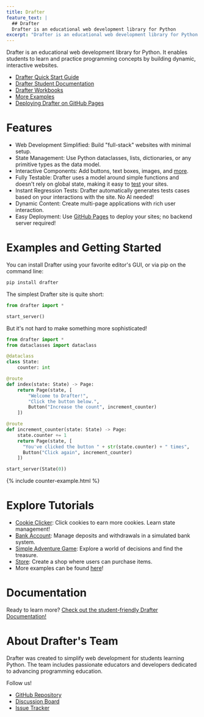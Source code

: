 ```yaml
---
title: Drafter
feature_text: |
  ## Drafter
  Drafter is an educational web development library for Python
excerpt: "Drafter is an educational web development library for Python. It enables students to learn and practice programming concepts by building dynamic, interactive websites."
---
```

<!--<meta http-equiv="Refresh" content="0; url=https://drafter-edu.github.io/drafter" />-->

Drafter is an educational web development library for Python. It enables students to learn and practice programming concepts by building dynamic, interactive websites.

* [Drafter Quick Start Guide](https://drafter-edu.github.io/drafter/quickstart/quickstart.html)
* [Drafter Student Documentation](https://drafter-edu.github.io/drafter/students/docs.html)
* [Drafter Workbooks]()
* [More Examples](https://drafter-edu.github.io/drafter/examples/examples.html)
* [Deploying Drafter on GitHub Pages](https://drafter-edu.github.io/drafter/students/deployment.html)

# Features

* Web Development Simplified: Build "full-stack" websites with minimal setup.
* State Management: Use Python dataclasses, lists, dictionaries, or any primitive types as the data model.
* Interactive Components: Add buttons, text boxes, images, and [more](https://drafter-edu.github.io/drafter/reference/components.html).
* Fully Testable: Drafter uses a model around simple functions and doesn't rely on global state, making it easy to [test](https://drafter-edu.github.io/drafter/students/testing.html) your sites.
* Instant Regression Tests: Drafter automatically generates tests cases based on your interactions with the site. No AI needed!
* Dynamic Content: Create multi-page applications with rich user interaction.
* Easy Deployment: Use [GitHub Pages](https://drafter-edu.github.io/drafter/students/deployment.html) to deploy your sites; no backend server required!

# Examples and Getting Started

You can install Drafter using your favorite editor's GUI, or via pip on the command line:

```python
pip install drafter
```

The simplest Drafter site is quite short:

```python
from drafter import *

start_server()
```

But it's not hard to make something more sophisticated!

```python
from drafter import *
from dataclasses import dataclass

@dataclass
class State:
    counter: int

@route
def index(state: State) -> Page:
    return Page(state, [
        "Welcome to Drafter!",
        "Click the button below.",
        Button("Increase the count", increment_counter)
    ])

@route
def increment_counter(state: State) -> Page:
    state.counter += 1
    return Page(state, [
      "You've clicked the button " + str(state.counter) + " times",
      Button("Click again", increment_counter)
    ])

start_server(State(0))
```

{% include counter-example.html %}

# Explore Tutorials

* [Cookie Clicker](https://drafter-edu.github.io/drafter/workbook/index.html#cookie-clicker): Click cookies to earn more cookies. Learn state management!
* [Bank Account](https://drafter-edu.github.io/drafter/workbook/index.html#bank-account): Manage deposits and withdrawals in a simulated bank system.
* [Simple Adventure Game](https://drafter-edu.github.io/drafter/workbook/index.html#simple-adventure-game): Explore a world of decisions and find the treasure.
* [Store](https://drafter-edu.github.io/drafter/workbook/index.html#store): Create a shop where users can purchase items.
* More examples can be found [here](https://drafter-edu.github.io/drafter/examples/examples.html)!

# Documentation

Ready to learn more? [Check out the student-friendly Drafter Documentation!](https://drafter-edu.github.io/drafter/quickstart/quickstart.html)

# About Drafter's Team

Drafter was created to simplify web development for students learning Python. The team includes passionate educators and developers dedicated to advancing programming education.

Follow us!

* [GitHub Repository](https://github.com/drafter-edu/drafter)
* [Discussion Board](https://github.com/drafter-edu/drafter/discussions)
* [Issue Tracker](https://github.com/drafter-edu/drafter/issues)
